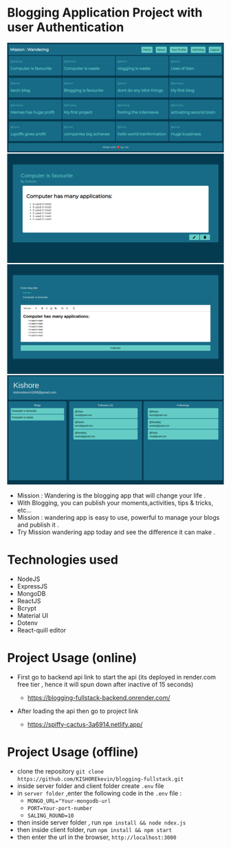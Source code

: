 # Blogging Application Project with user Authentication
![Blogging App Homepage](https://raw.githubusercontent.com/KISHOREkevin/blogging-fullstack/main/homepage.png)
![Blogging App Blogpage](https://raw.githubusercontent.com/KISHOREkevin/blogging-fullstack/main/blogpage.png)
![Blogging App Blog Editpage](https://raw.githubusercontent.com/KISHOREkevin/blogging-fullstack/main/blogeditpage.png)
![Blogging App Profilepage](https://raw.githubusercontent.com/KISHOREkevin/blogging-fullstack/main/profilepage.png)
* Mission : Wandering is the blogging app that will change your life .
* With Blogging, you can publish your moments,activities, tips & tricks, etc...
* Mission : wandering app is easy to use, powerful to manage your blogs and publish it .
* Try Mission wandering app today and see the difference it can make .

# Technologies used
* NodeJS
* ExpressJS
* MongoDB
* ReactJS
* Bcrypt
* Material UI
* Dotenv
* React-quill editor
  
# Project Usage (online)
* First go to backend api link to start the api (its deployed in render.com free tier , hence it will spun down after inactive of 15 seconds)
  * https://blogging-fullstack-backend.onrender.com/

* After loading the api then go to project link
    * https://spiffy-cactus-3a6914.netlify.app/
# Project Usage (offline)
* clone the repository `git clone https://github.com/KISHOREkevin/blogging-fullstack.git`
* inside server folder and client folder create `.env` file
* in `server folder` ,enter the following code in the `.env` file :
     * `MONGO_URL="Your-mongodb-url`
     * `PORT=Your-port-number`
     * `SALING_ROUND=10`
* then inside server folder , run `npm install && node ndex.js`
* then inside client folder, run `npm install && npm start`
* then enter the url in the browser, `http://localhost:3000`

